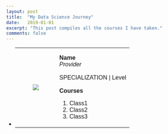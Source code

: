 ```yaml
---
layout: post
title:  "My Data Science Journey"
date:   2019-01-01
excerpt: "This post compiles all the courses I have taken."
comments: false
---
```


<ul>
<style>
table {
  font-family: arial, sans-serif;
  border-collapse: collapse;
  width: 100%;
}

td, th {
  border: 1px solid #dddddd;
  text-align: left;
  padding: 8px;
}

tr:nth-child(even) {
  background-color: #dddddd;
}
</style>

<li class="wow fadeInLeft" data-wow-duration="1.5s" style="visibility: visible; animation-duration: 1.5s; animation-name: fadeInLeft;">
<table>
  <tr>
    <td>
        <figure>
            <img src="https://tdody.github.io/assets/img/2019-01-01-Certificates/StatisticsWithPython.png">
            </img>
        </figure>
    </td>
    <td>
        <p>
        <b>Name</b><br/>
        <i>Provider</i><br/><br/>
        SPECIALIZATION | Level<br/><br/>
        <b>Courses</b><ol type="1">
          <li>Class1</li>
          <li>Class2</li>
          <li>Class3</li>
        </ol>
        </p>
    </td>
  </tr>
</table>
</li>
</ul>